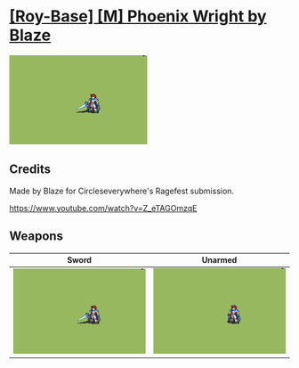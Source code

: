 # [\[Roy-Base\] \[M\] Phoenix Wright by Blaze](./)

<img src="./1.%20Sword/Sword_000.png" alt="[Roy-Base] [M] Phoenix Wright by Blaze standing" />

## Credits

Made by Blaze for Circleseverywhere's Ragefest submission.

https://www.youtube.com/watch?v=Z_eTAGOmzqE

## Weapons


|Sword |Unarmed |
|  :---: | :---: |
| <img alt="Sword animation" src="./1.%20Sword/Sword.gif" /> | <img alt="Unarmed animation" src="./8.%20Unarmed/Unarmed.gif" /> |
